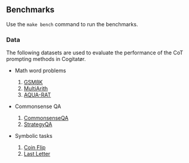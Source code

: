 ## Benchmarks

Use the `make bench` command to run the benchmarks.

### Data

The following datasets are used to evaluate the performance of the CoT prompting methods in Cogitatør.

- Math word problems
    1. [GSM8K](https://huggingface.co/datasets/openai/gsm8k)
    2. [MultiArith](https://huggingface.co/datasets/ChilleD/MultiArith)
    3. [AQUA-RAT](https://huggingface.co/datasets/deepmind/aqua_rat)

- Commonsense QA
    1. [CommonsenseQA](https://huggingface.co/datasets/tau/commonsense_qa)
    2. [StrategyQA](https://huggingface.co/datasets/voidful/StrategyQA)

- Symbolic tasks
    1. [Coin Flip](https://huggingface.co/datasets/skrishna/coin_flip)
    2. [Last Letter](https://huggingface.co/datasets/ChilleD/LastLetterConcat)
